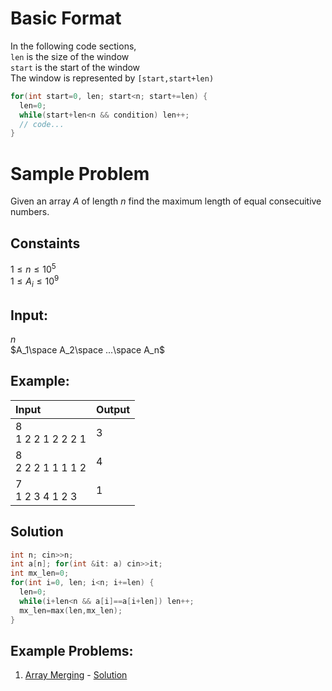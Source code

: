# Basic Format
In the following code sections,\
`len` is the size of the window\
`start` is the start of the window\
The window is represented by `[start,start+len)`
```c++
for(int start=0, len; start<n; start+=len) {
  len=0;
  while(start+len<n && condition) len++;
  // code...
}
```

# Sample Problem
Given an array $A$ of length $n$  find the maximum length of equal consecuitive numbers.

## Constaints
$1\leq n\leq 10^5$\
$1\leq A_i\leq 10^9$

## Input:
$n$\
$A_1\space A_2\space ...\space A_n$

## Example:
| Input                | Output |
| :------------------- | :------|
| 8<br>1 2 2 1 2 2 2 1 | 3      |
| 8<br>2 2 2 1 1 1 1 2 | 4      |
| 7<br>1 2 3 4 1 2 3   | 1      |

## Solution
```c++
int n; cin>>n;
int a[n]; for(int &it: a) cin>>it;
int mx_len=0;
for(int i=0, len; i<n; i+=len) {
  len=0;
  while(i+len<n && a[i]==a[i+len]) len++;
  mx_len=max(len,mx_len);
}
```

## Example Problems:
1. [Array Merging](https://codeforces.com/contest/1831/problem/B) - [Solution](https://codeforces.com/contest/1831/submission/208058751)